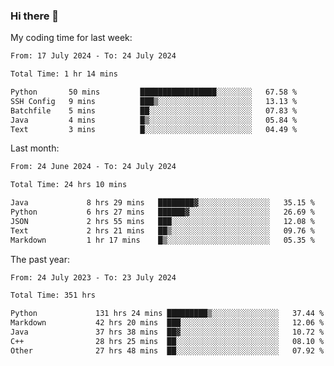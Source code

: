 ### Hi there 👋

My coding time for last week:

<!--START_SECTION:week-->

```txt
From: 17 July 2024 - To: 24 July 2024

Total Time: 1 hr 14 mins

Python       50 mins         █████████████████░░░░░░░░   67.58 %
SSH Config   9 mins          ███▒░░░░░░░░░░░░░░░░░░░░░   13.13 %
Batchfile    5 mins          ██░░░░░░░░░░░░░░░░░░░░░░░   07.83 %
Java         4 mins          █▒░░░░░░░░░░░░░░░░░░░░░░░   05.84 %
Text         3 mins          █░░░░░░░░░░░░░░░░░░░░░░░░   04.49 %
```

<!--END_SECTION:week-->

Last month:

<!--START_SECTION:month-->

```txt
From: 24 June 2024 - To: 24 July 2024

Total Time: 24 hrs 10 mins

Java             8 hrs 29 mins   ████████▓░░░░░░░░░░░░░░░░   35.15 %
Python           6 hrs 27 mins   ██████▓░░░░░░░░░░░░░░░░░░   26.69 %
JSON             2 hrs 55 mins   ███░░░░░░░░░░░░░░░░░░░░░░   12.08 %
Text             2 hrs 21 mins   ██▒░░░░░░░░░░░░░░░░░░░░░░   09.76 %
Markdown         1 hr 17 mins    █▒░░░░░░░░░░░░░░░░░░░░░░░   05.35 %
```

<!--END_SECTION:month-->

The past year:

<!--START_SECTION:year-->

```txt
From: 24 July 2023 - To: 23 July 2024

Total Time: 351 hrs

Python             131 hrs 24 mins █████████▒░░░░░░░░░░░░░░░   37.44 %
Markdown           42 hrs 20 mins  ███░░░░░░░░░░░░░░░░░░░░░░   12.06 %
Java               37 hrs 38 mins  ██▓░░░░░░░░░░░░░░░░░░░░░░   10.72 %
C++                28 hrs 25 mins  ██░░░░░░░░░░░░░░░░░░░░░░░   08.10 %
Other              27 hrs 48 mins  ██░░░░░░░░░░░░░░░░░░░░░░░   07.92 %
```

<!--END_SECTION:year-->
